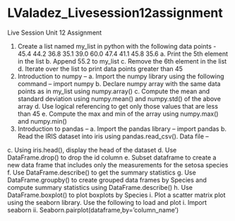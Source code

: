 # LValadez_Livesession12assignment
Live Session Unit 12 Assignment
     
1.	Create a list named my_list in python with the following data points - 
45.4 44.2 36.8 35.1 39.0 60.0 47.4 41.1 45.8 35.6
a.	Print the 5th element in the list
b.	Append 55.2 to my_list
c.	Remove the 6th element in the list
d.	Iterate over the list to print data points greater than 45
2.	Introduction to numpy – 
a.	Import the numpy library using the following command – import numpy
b.	Declare numpy array with the same data points as in my_list using numpy.array()
c.	Compute the mean and standard deviation using numpy.mean() and numpy.std() of the above array
d.	Use logical referencing to get only those values that are less than 45
e.	Compute the max and min of the array using numpy.max() and numpy.min()
3.	Introduction to pandas – 
a.	Import the pandas library – import pandas
b.	Read the IRIS dataset into iris using pandas.read_csv(). Data file – 
 
c.	Using iris.head(), display the head of the dataset
d.	Use DataFrame.drop() to drop the id column
e.	Subset dataframe to create a new data frame that includes only the measurements for the setosa species
f.	Use DataFrame.describe() to get the summary statistics
g.	Use DataFrame.groupby() to create grouped data frames by Species and compute summary statistics using DataFrame.describe()
h.	Use DataFrame.boxplot() to plot boxplots by Species
i.	Plot a scatter matrix plot using the seaborn library. Use the following to load and plot 
i.	Import seaborn
ii.	Seaborn.pairplot(dataframe,by=’column_name’)

